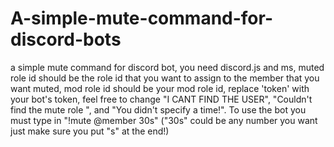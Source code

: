 # A-simple-mute-command-for-discord-bots
a simple mute command for discord bot,
you need discord.js and ms,
muted role id should be the role id that you want to assign to the member that you want muted,
mod role id should be your mod role id,
replace 'token' with your bot's token,
feel free to change "I CANT FIND THE USER", "Couldn't find the mute role ", and "You didn't specify a time!". 
To use the bot you must type in "!mute @member 30s" ("30s" could be any number you want just make sure you put "s" at the end!)

